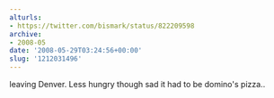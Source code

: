 ```yaml
---
alturls:
- https://twitter.com/bismark/status/822209598
archive:
- 2008-05
date: '2008-05-29T03:24:56+00:00'
slug: '1212031496'
---
```


leaving Denver. Less hungry though sad it had to be domino's pizza..

